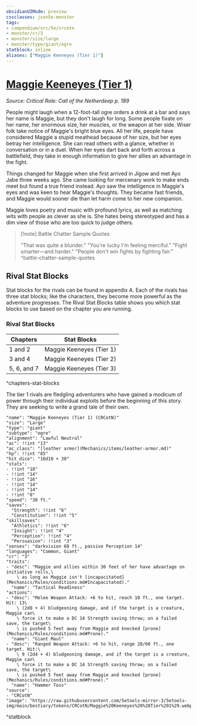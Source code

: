 ```yaml
---
obsidianUIMode: preview
cssclasses: json5e-monster
tags:
- compendium/src/5e/crcotn
- monster/cr/3
- monster/size/large
- monster/type/giant/ogre
statblock: inline
aliases: ["Maggie Keeneyes (Tier 1)"]
---
```

# [Maggie Keeneyes (Tier 1)](Mechanics\bestiary\npc/maggie-keeneyes-tier-1-crcotn.md)
*Source: Critical Role: Call of the Netherdeep p. 189*  

People might laugh when a 12-foot-tall ogre orders a drink at a bar and says her name is Maggie, but they don't laugh for long. Some people fixate on her name, her enormous size, her muscles, or the weapon at her side. Wiser folk take notice of Maggie's bright blue eyes. All her life, people have considered Maggie a stupid meathead because of her size, but her eyes betray her intelligence. She can read others with a glance, whether in conversation or in a duel. When her eyes dart back and forth across a battlefield, they take in enough information to give her allies an advantage in the fight.

Things changed for Maggie when she first arrived in Jigow and met Ayo Jabe three weeks ago. She came looking for mercenary work to make ends meet but found a true friend instead. Ayo saw the intelligence in Maggie's eyes and was keen to hear Maggie's thoughts. They became fast friends, and Maggie would sooner die than let harm come to her new companion.

Maggie loves poetry and music with profound lyrics, as well as matching wits with people as clever as she is. She hates being stereotyped and has a dim view of those who are too quick to judge others.

> [!note] Battle Chatter Sample Quotes
> 
> "That was quite a blunder." "You're lucky I'm feeling merciful." "Fight smarter—and harder." "People don't win fights by fighting fair."
^battle-chatter-sample-quotes

## Rival Stat Blocks

Stat blocks for the rivals can be found in appendix A. Each of the rivals has three stat blocks; like the characters, they become more powerful as the adventure progresses. The Rival Stat Blocks table shows you which stat blocks to use based on the chapter you are running.

### Rival Stat Blocks

| Chapters | Stat Blocks |
|----------|-------------|
| 1 and 2 | Maggie Keeneyes (Tier 1) |
| 3 and 4 | Maggie Keeneyes (Tier 2) |
| 5, 6, and 7 | Maggie Keeneyes (Tier 3) |
^chapters-stat-blocks

The tier 1 rivals are fledgling adventurers who have gained a modicum of power through their individual exploits before the beginning of this story. They are seeking to write a grand tale of their own.

```statblock
"name": "Maggie Keeneyes (Tier 1) (CRCotN)"
"size": "Large"
"type": "giant"
"subtype": "ogre"
"alignment": "Lawful Neutral"
"ac": !!int "13"
"ac_class": "[leather armor](Mechanics/items/leather-armor.md)"
"hp": !!int "85"
"hit_dice": "10d10 + 30"
"stats":
- !!int "18"
- !!int "14"
- !!int "16"
- !!int "14"
- !!int "14"
- !!int "8"
"speed": "30 ft."
"saves":
  "Strength": !!int "6"
  "Constitution": !!int "5"
"skillsaves":
  "Athletics": !!int "6"
  "Insight": !!int "4"
  "Perception": !!int "4"
  "Persuasion": !!int "3"
"senses": "darkvision 60 ft., passive Perception 14"
"languages": "Common, Giant"
"cr": "3"
"traits":
- "desc": "Maggie and allies within 30 feet of her have advantage on initiative rolls,\
    \ as long as Maggie isn't [incapacitated](Mechanics/Rules/conditions.md#Incapacitated)."
  "name": "Tactical Readiness"
"actions":
- "desc": "Melee Weapon Attack: +6 to hit, reach 10 ft., one target. Hit: 13\
    \ (2d8 + 4) bludgeoning damage, and if the target is a creature, Maggie can\
    \ force it to make a DC 14 Strength saving throw; on a failed save, the target\
    \ is pushed 5 feet away from Maggie and knocked [prone](Mechanics/Rules/conditions.md#Prone)."
  "name": "Giant Maul"
- "desc": "Ranged Weapon Attack: +6 to hit, range 20/60 ft., one target. Hit:\
    \ 9 (2d4 + 4) bludgeoning damage, and if the target is a creature, Maggie can\
    \ force it to make a DC 14 Strength saving throw; on a failed save, the target\
    \ is pushed 5 feet away from Maggie and knocked [prone](Mechanics/Rules/conditions.md#Prone)."
  "name": "Hammer Toss"
"source":
- "CRCotN"
"image": "https://raw.githubusercontent.com/5etools-mirror-3/5etools-img/main/bestiary/tokens/CRCotN/Maggie%20Keeneyes%20%28Tier%201%29.webp"
```
^statblock